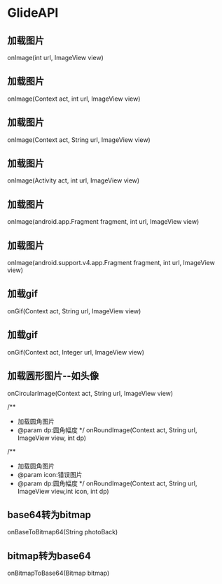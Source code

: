 # GlideAPI #

## 加载图片 ##
onImage(int url, ImageView view)
## 加载图片 ## 
onImage(Context act, int url, ImageView view)
## 加载图片 ## 
onImage(Context act, String url, ImageView view)
## 加载图片 ## 
onImage(Activity act, int url, ImageView view)
## 加载图片 ## 
onImage(android.app.Fragment fragment, int url, ImageView view)
## 加载图片 ## 
onImage(android.support.v4.app.Fragment fragment, int url, ImageView view)

## 加载gif ## 
onGif(Context act, String url, ImageView view) 

##  加载gif ## 
onGif(Context act, Integer url, ImageView view)

##  加载圆形图片--如头像 ## 
onCircularImage(Context act, String url, ImageView view) 

/**
 * 加载圆角图片
 * @param dp:圆角幅度
 */
onRoundImage(Context act, String url, ImageView view, int dp)

/**
 * 加载圆角图片
 * @param icon:错误图片
 * @param dp:圆角幅度
 */
onRoundImage(Context act, String url, ImageView view,int icon, int dp)

##  base64转为bitmap ## 
onBaseToBitmap64(String photoBack)

##  bitmap转为base64 ## 
onBitmapToBase64(Bitmap bitmap)

